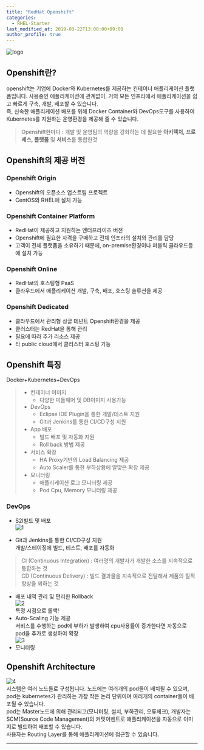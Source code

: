 ```yaml
---
title: "RedHat Openshift"
categories: 
  - RHEL-Starter
last_modified_at: 2019-03-22T13:00:00+09:00
author_profile: true
---
```


![logo](https://user-images.githubusercontent.com/15958325/54922745-25b15c00-4f4c-11e9-9906-f8c8a5648655.png) 

## Openshift란?
openshift는 기업에 Docker와 Kubernetes를 제공하는 컨테이너 애플리케이션 플랫폼입니다. 사용중인 애플리케이션에 관계없이, 거의 모든 인프라에서 애플리케이션을 쉽고 빠르게 구축, 개발, 배포할 수 있습니다.  
즉, 신속한 애플리케이션 배포를 위해 Docker Container와 DevOps도구를 사용하여 Kubernetes를 지원하는 운영환경을 제공해 줄 수 있습니다.  
>Openshift한마디 : 개발 및 운영팀의 역량을 강화하는 데 필요한 <b>아키텍처, 프로세스, 플랫폼</b> 및 <b>서비스</b>를 통합한것

## Openshift의 제공 버전 
### Openshift Origin
- Openshift의 오픈소스 업스트림 프로젝트 
- CentOS와 RHEL에 설치 가능
### Openshift Container Platform 
- RedHat이 제공하고 지원하는 엔터프라이즈 버전
- Openshift에 필요한 자격을 구매하고 전체 인프라의 설치와 관리를 담당 
- 고객이 전체 플랫폼을 소유하기 때문에, on-premise환경이나 퍼블릭 클라우드등에 설치 가능
### Openshift Online
- RedHat의 호스팅형 PaaS
- 클라우드에서 애플리케이션 개발, 구축, 배포, 호스팅 솔루션을 제공 
### Openshift Dedicated
- 클라우드에서 관리형 싱글 테넌트 Openshift환경을 제공
- 클러스터는 RedHat을 통해 관리
- 필요에 따라 추가 리소스 제공
- 타 public cloud에서 클러스터 호스팅 가능


## Openshift 특징
Docker+Kubernetes+DevOps
>- 컨테이너 이미지  
>    - 다양한 미들웨어 및 DB이미지 사용가능
>- DevOps
>   -  Eclipse IDE Plugin을 통한 개발/테스트 지원
>   - Git과 Jenkins를 통한 CI/CD구성 지원
>- App 배포
>   - 빌드 배포 및 자동화 지원
>   - Roll back 방법 제공 
>- 서비스 확장
>   - HA Proxy기반의 Load Balancing 제공 
>   - Auto Scaler를 통한 부하상황에 알맞은 확장 제공
>- 모니터링
>   - 애플리케이션 로그 모니터링 제공 
>   - Pod Cpu, Memory 모니터링 제공  

### DevOps
- S2I빌드 및 배포  
    ![1](https://user-images.githubusercontent.com/15958325/54922737-221dd500-4f4c-11e9-9669-75c08fa8d184.png)  

- Git과 Jenkins를 통한 CI/CD구성 지원  
개발/스테이징에 빌드, 테스트, 배포를 자동화
> CI (Continuous Integration) : 여러명의 개발자가 개발한 소스를 지속적으로 통합하는 것  
> CD (Continuous Delivery) : 빌드 결과물을 지속적으로 전달해서 제품의 질적 향상을 꾀하는 것

- 배포 내역 관리 및 편리한 Rollback  
![2](https://user-images.githubusercontent.com/15958325/54922738-22b66b80-4f4c-11e9-86d1-0571bf9c466c.png)   
특정 시점으로 롤백!
- Auto-Scaling 기능 제공  
서비스를 수행하는 pod에 부하가 발생하여 cpu사용률이 증가한다면 자동으로 pod을 추가로 생성하여 확장  
![3](https://user-images.githubusercontent.com/15958325/54922739-22b66b80-4f4c-11e9-9ec1-9cad7072178b.png)    
- 모니터링  

## Openshift Architecture
![4](https://user-images.githubusercontent.com/15958325/54922741-22b66b80-4f4c-11e9-998f-022c8b8e92ab.png)   
시스템은 여러 노드들로 구성됩니다. 노드에는 여러개의 pod들이 배치될 수 있으며, pod는 kubernetes가 관리하는 가장 작은 논리 단위이며 여러개의 container들이 배포될 수 있습니다.  
pod는 Master노드에 의해 관리되고(모니터링, 설치, 부하관리, 오류체크), 개발자는 SCM(Source Code Management)의 커밋이벤트로 애플리케이션을 자동으로 이미지로 빌드하여 배포할 수 있습니다.  
사용자는 Routing Layer를 통해 애플리케이션에 접근할 수 있습니다.

----